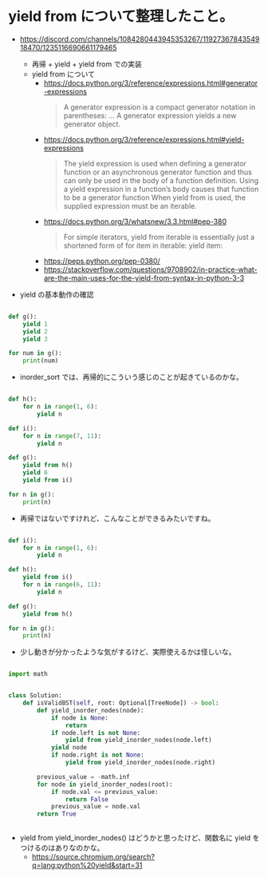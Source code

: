 # yield from について整理したこと。

- https://discord.com/channels/1084280443945353267/1192736784354918470/1235116690661179465
    - 再帰 + yield + yield from での実装
    - yield from について
        - https://docs.python.org/3/reference/expressions.html#generator-expressions
            > A generator expression is a compact generator notation in parentheses: ... A generator expression yields a new generator object.
        - https://docs.python.org/3/reference/expressions.html#yield-expressions
            > The yield expression is used when defining a generator function or an asynchronous generator function and thus can only be used in the body of a function definition. Using a yield expression in a function’s body causes that function to be a generator function
            > When yield from <expr> is used, the supplied expression must be an iterable.
        - https://docs.python.org/3/whatsnew/3.3.html#pep-380
            > For simple iterators, yield from iterable is essentially just a shortened form of for item in iterable: yield item:
        - https://peps.python.org/pep-0380/
        - https://stackoverflow.com/questions/9708902/in-practice-what-are-the-main-uses-for-the-yield-from-syntax-in-python-3-3

- yield の基本動作の確認

```python

def g():
    yield 1
    yield 2
    yield 3

for num in g():
    print(num)

```

- inorder_sort では、再帰的にこういう感じのことが起きているのかな。

```python

def h():
    for n in range(1, 6):
        yield n

def i():
    for n in range(7, 11):
        yield n

def g():
    yield from h()
    yield 6
    yield from i()

for n in g():
    print(n)

```

- 再帰ではないですけれど、こんなことができるみたいですね。

```python

def i():
    for n in range(1, 6):
        yield n

def h():
    yield from i()
    for n in range(6, 11):
        yield n

def g():
    yield from h()

for n in g():
    print(n)

```

- 少し動きが分かったような気がするけど、実際使えるかは怪しいな。

```python

import math


class Solution:
    def isValidBST(self, root: Optional[TreeNode]) -> bool:
        def yield_inorder_nodes(node):
            if node is None:
                return 
            if node.left is not None:
                yield from yield_inorder_nodes(node.left)
            yield node
            if node.right is not None:
                yield from yield_inorder_nodes(node.right)

        previous_value = -math.inf
        for node in yield_inorder_nodes(root):
            if node.val <= previous_value:
                return False
            previous_value = node.val
        return True
        
```

- yield from yield_inorder_nodes() はどうかと思ったけど、関数名に yield をつけるのはありなのかな。
    - https://source.chromium.org/search?q=lang:python%20yield&start=31